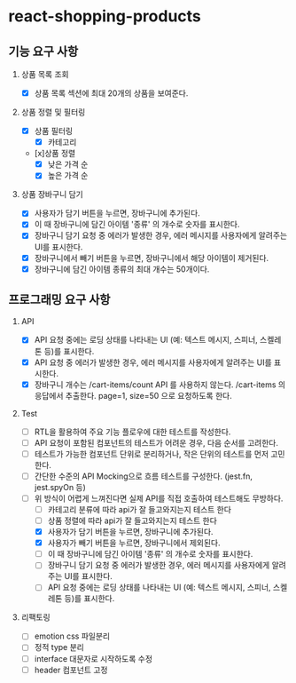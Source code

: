 # react-shopping-products

## 기능 요구 사항

1. 상품 목록 조회

   - [x] 상품 목록 섹션에 최대 20개의 상품을 보여준다.

2. 상품 정렬 및 필터링

   - [x] 상품 필터링
     - [x] 카테고리
   - [x]상품 정렬
     - [x] 낮은 가격 순
     - [x] 높은 가격 순

3. 상품 장바구니 담기

   - [x] 사용자가 담기 버튼을 누르면, 장바구니에 추가된다.
   - [x] 이 때 장바구니에 담긴 아이템 '종류' 의 개수로 숫자를 표시한다.
   - [x] 장바구니 담기 요청 중 에러가 발생한 경우, 에러 메시지를 사용자에게 알려주는 UI를 표시한다.
   - [x] 장바구니에서 빼기 버튼을 누르면, 장바구니에서 해당 아이템이 제거된다.
   - [x] 장바구니에 담긴 아이템 종류의 최대 개수는 50개이다.

## 프로그래밍 요구 사항

1. API
   - [x] API 요청 중에는 로딩 상태를 나타내는 UI (예: 텍스트 메시지, 스피너, 스켈레톤 등)를 표시한다.
   - [x] API 요청 중 에러가 발생한 경우, 에러 메시지를 사용자에게 알려주는 UI를 표시한다.
   - [x] 장바구니 개수는 /cart-items/count API 를 사용하지 않는다. /cart-items 의 응답에서 추출한다. page=1, size=50 으로 요청하도록 한다.
2. Test

   - [ ] RTL을 활용하여 주요 기능 플로우에 대한 테스트를 작성한다.
   - [ ] API 요청이 포함된 컴포넌트의 테스트가 어려운 경우, 다음 순서를 고려한다.
   - [ ] 테스트가 가능한 컴포넌트 단위로 분리하거나, 작은 단위의 테스트를 먼저 고민한다.
   - [ ] 간단한 수준의 API Mocking으로 흐름 테스트를 구성한다. (jest.fn, jest.spyOn 등)
   - [ ] 위 방식이 어렵게 느껴진다면 실제 API를 직접 호출하여 테스트해도 무방하다.
     - [ ] 카테고리 분류에 따라 api가 잘 들고와지는지 테스트 한다
     - [ ] 상품 정렬에 따라 api가 잘 들고와지는지 테스트 한다
     - [x] 사용자가 담기 버튼을 누르면, 장바구니에 추가된다.
     - [x] 사용자가 빼기 버튼을 누르면, 장바구니에서 제외된다.
     - [ ] 이 때 장바구니에 담긴 아이템 '종류' 의 개수로 숫자를 표시한다.
     - [ ] 장바구니 담기 요청 중 에러가 발생한 경우, 에러 메시지를 사용자에게 알려주는 UI를 표시한다.
     - [ ] API 요청 중에는 로딩 상태를 나타내는 UI (예: 텍스트 메시지, 스피너, 스켈레톤 등)를 표시한다.

3. 리팩토링

   - [ ] emotion css 파일분리
   - [ ] 정적 type 분리
   - [ ] interface 대문자로 시작하도록 수정
   - [ ] header 컴포넌트 고정
